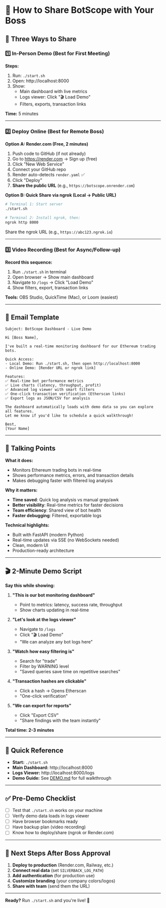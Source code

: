 # 📧 How to Share BotScope with Your Boss

## 🎯 Three Ways to Share

### 1️⃣ In-Person Demo (Best for First Meeting)

**Steps:**
1. Run: `./start.sh`
2. Open: http://localhost:8000
3. Show:
   - Main dashboard with live metrics
   - Logs viewer: Click "🎬 Load Demo"
   - Filters, exports, transaction links

**Time:** 5 minutes

---

### 2️⃣ Deploy Online (Best for Remote Boss)

**Option A: Render.com (Free, 2 minutes)**

1. Push code to GitHub (if not already)
2. Go to https://render.com → Sign up (free)
3. Click "New Web Service"
4. Connect your GitHub repo
5. Render auto-detects `render.yaml` ✅
6. Click "Deploy"
7. **Share the public URL** (e.g., `https://botscope.onrender.com`)

**Option B: Quick Share via ngrok (Local → Public URL)**

```bash
# Terminal 1: Start server
./start.sh

# Terminal 2: Install ngrok, then:
ngrok http 8000
```

Share the ngrok URL (e.g., `https://abc123.ngrok.io`)

---

### 3️⃣ Video Recording (Best for Async/Follow-up)

**Record this sequence:**

1. Run `./start.sh` in terminal
2. Open browser → Show main dashboard
3. Navigate to `/logs` → Click "Load Demo"
4. Show filters, export, transaction links

**Tools:** OBS Studio, QuickTime (Mac), or Loom (easiest)

---

## 📧 Email Template

```
Subject: BotScope Dashboard - Live Demo

Hi [Boss Name],

I've built a real-time monitoring dashboard for our Ethereum trading bots.

Quick Access:
- Local Demo: Run ./start.sh, then open http://localhost:8000
- Online Demo: [Render URL or ngrok link]

Features:
✅ Real-time bot performance metrics
✅ Live charts (latency, throughput, profit)  
✅ Advanced log viewer with smart filters
✅ One-click transaction verification (Etherscan links)
✅ Export logs as JSON/CSV for analysis

The dashboard automatically loads with demo data so you can explore all features. 
Let me know if you'd like to schedule a quick walkthrough!

Best,
[Your Name]
```

---

## 💼 Talking Points

**What it does:**
- Monitors Ethereum trading bots in real-time
- Shows performance metrics, errors, and transaction details
- Makes debugging faster with filtered log analysis

**Why it matters:**
- **Time saved**: Quick log analysis vs manual grep/awk
- **Better visibility**: Real-time metrics for faster decisions
- **Team efficiency**: Shared view of bot health
- **Faster debugging**: Filtered, exportable logs

**Technical highlights:**
- Built with FastAPI (modern Python)
- Real-time updates via SSE (no WebSockets needed)
- Clean, modern UI
- Production-ready architecture

---

## 🎬 2-Minute Demo Script

**Say this while showing:**

1. **"This is our bot monitoring dashboard"**
   - Point to metrics: latency, success rate, throughput
   - Show charts updating in real-time

2. **"Let's look at the logs viewer"**
   - Navigate to `/logs`
   - Click "🎬 Load Demo"
   - "We can analyze any bot logs here"

3. **"Watch how easy filtering is"**
   - Search for "trade"
   - Filter by WARNING level
   - "Saved queries save time on repetitive searches"

4. **"Transaction hashes are clickable"**
   - Click a hash → Opens Etherscan
   - "One-click verification"

5. **"We can export for reports"**
   - Click "Export CSV"
   - "Share findings with the team instantly"

**Total time: 2-3 minutes**

---

## 🔗 Quick Reference

- **Start:** `./start.sh`
- **Main Dashboard:** http://localhost:8000
- **Logs Viewer:** http://localhost:8000/logs
- **Demo Guide:** See [DEMO.md](DEMO.md) for full walkthrough

---

## ✅ Pre-Demo Checklist

- [ ] Test that `./start.sh` works on your machine
- [ ] Verify demo data loads in logs viewer
- [ ] Have browser bookmarks ready
- [ ] Have backup plan (video recording)
- [ ] Know how to deploy/share (ngrok or Render.com)

---

## 🚀 Next Steps After Boss Approval

1. **Deploy to production** (Render.com, Railway, etc.)
2. **Connect real data** (set `SILVERBACK_LOG_PATH`)
3. **Add authentication** (for production use)
4. **Customize branding** (your company colors/logos)
5. **Share with team** (send them the URL)

---

**Ready?** Run `./start.sh` and you're live! 🎉
